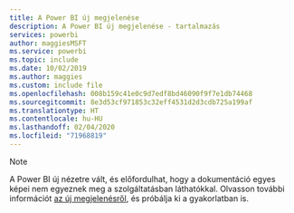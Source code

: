 ```yaml
---
title: A Power BI új megjelenése
description: A Power BI új megjelenése - tartalmazás
services: powerbi
author: maggiesMSFT
ms.service: powerbi
ms.topic: include
ms.date: 10/02/2019
ms.author: maggies
ms.custom: include file
ms.openlocfilehash: 008b159c41e0c9d7edf8bd46090f9f7e1db74468
ms.sourcegitcommit: 8e3d53cf971853c32eff4531d2d3cdb725a199af
ms.translationtype: HT
ms.contentlocale: hu-HU
ms.lasthandoff: 02/04/2020
ms.locfileid: "71968819"
---
```

> [!NOTE]
> A Power BI új nézetre vált, és előfordulhat, hogy a dokumentáció egyes képei nem egyeznek meg a szolgáltatásban láthatókkal. Olvasson további információt [az új megjelenésről](../service-new-look.md), és próbálja ki a gyakorlatban is.
